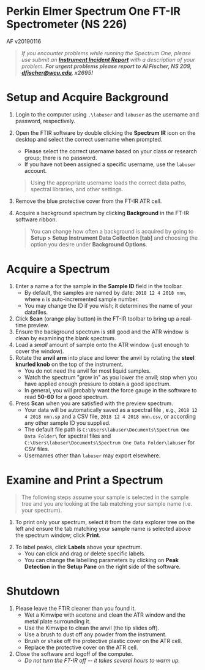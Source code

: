 <!-- ---
output:
  html_document:
    theme: united
--- -->
# Perkin Elmer Spectrum One FT-IR Spectrometer (NS 226)
AF v20190116

> *If you encounter problems while running the Spectrum One, please use submit an [**Instrument Incident Report**](https://docs.google.com/forms/d/e/1FAIpQLSc96MiK73kKP06KEZpR0-O7zETCLvWgQtLp_bKEynosUKqpNg/viewform) with a description of your problem.  **For urgent problems please report to Al Fischer, NS 209, dfischer@wcu.edu, x2695!***

# Setup and Acquire Background

1. Login to the computer using `.\labuser` and `labuser` as the username and password, respectively.
1. Open the FTIR software by double clicking the **Spectrum IR** icon on the desktop and select the correct username when prompted.
    - Please select the correct username based on your class or research group; there is no password.
    - If you have not been assigned a specific username, use the `labuser` account.

    > Using the appropriate username loads the correct data paths, spectral libraries, and other settings.

3. Remove the blue protective cover from the FT-IR ATR cell.
4. Acquire a background spectrum by clicking **Background** in the FT-IR software ribbon.

     > You can change how often a background is acquired by going to **Setup > Setup Instrument Data Collection [tab]** and choosing the option you desire under **Background Options**.

# Acquire a Spectrum

1. Enter a name a for the sample in the **Sample ID** field in the toolbar.
    - By default, the samples are named by date: `2018 12 4 2018 nnn`, where `n` is auto-incremented sample number.
    - You may change the ID if you wish; it determines the name of your datafiles.
1. Click **Scan** (orange play button) in the FT-IR toolbar to bring up a real-time preview.
1. Ensure the background spectrum is still good and the ATR window is clean by examining the blank spectrum.
1. Load a *small* amount of sample onto the ATR window (just enough to cover the window).
1. Rotate the **anvil arm** into place and lower the anvil by rotating the **steel knurled knob** on the top of the instrument.
    - You do not need the anvil for most liquid samples.
    - Watch the spectrum "grow in" as you lower the anvil; stop when you have applied enough pressure to obtain a good spectrum.
    - In general, you will probably want the force gauge in the software to read **50-60** for a good spectrum.
1. Press **Scan** when you are satisfied with the preview spectrum.
    - Your data will be automatically saved as a spectral file , e.g., `2018 12 4 2018 nnn.sp` and a CSV file, `2018 12 4 2018 nnn.csv`, or according any other sample ID you supplied.
    - The default file path is `C:\Users\labuser\Documents\Spectrum One Data Folder\` for spectral files and `C:\Users\labuser\Documents\Spectrum One Data Folder\labuser` for CSV files.
    - Usernames other than `labuser` may export elsewhere.

# Examine and Print a Spectrum

> The following steps assume your sample is selected in the sample tree and you are looking at the tab matching your sample name (i.e. your spectrum).

1. To print only your spectrum, select it from the data explorer tree on the left and ensure the tab matching your sample name is selected above the spectrum window; click **Print**.

<!-- 2. For *known samples* (e.g. something you've synthesized), you can *compare* it to a standard spectrum.
    - To load a spectrum for comparison, click the **Compare** selector on the right side of the software in the **Setup Pane**.
    - Choose the **Setup Compare References** tab and add any spectra you would like to compare to by clicking **Add** or clicking the **Include** checkbox if it's already listed.
    - Run the analysis by selecting your sample in the spectrum tree on the left and clicking the **Compare** button above the spectrum.
    - To print a report of the comparison, select the **Compare Tab** at the top of the spectrum and choose **Print**.
    - To return to your spectrum, select the tab matching your sample name.
1. For *unknown samples*, you can *search* the built-in libraries.
    - Click **Search** above your spectrum.  This will automatically bring up the *Search* tab.
    - You can print the two spectra overlaid on each other by **right clicking the spectrum** and choosing **print**.
    - To print a full report of the search, click **Print** in the ribbon.
    - To return to your spectrum, select the tab matching your sample name. -->

2. To label peaks, click **Labels** above your spectrum.
    - You can click and drag or delete specific labels.
    - You can change the labelling parameters by clicking on **Peak Detection** in the **Setup Pane** on the right side of the software.

# Shutdown
1.  Please leave the FTIR cleaner than you found it.
    - Wet a Kimwipe with acetone and clean the ATR window and the metal plate surrounding it.
    - Use the Kimwipe to clean the anvil (the tip slides off).
    - Use a brush to dust off any powder from the instrument.
    - Brush or shake off the protective plastic cover on the ATR cell.
    - Replace the protective cover on the ATR cell.
1. Close the software and logoff of the computer.
    - *Do not turn the FT-IR off -- it takes several hours to warm up.*
